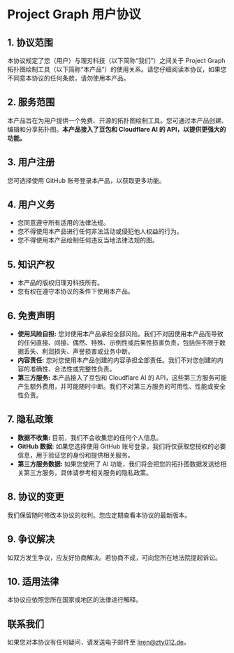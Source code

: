 # Project Graph 用户协议

## 1. 协议范围

本协议规定了您（用户）与理刃科技（以下简称“我们”）之间关于 Project Graph 拓扑图绘制工具（以下简称“本产品”）的使用关系。请您仔细阅读本协议，如果您不同意本协议的任何条款，请勿使用本产品。

## 2. 服务范围

本产品旨在为用户提供一个免费、开源的拓扑图绘制工具。您可通过本产品创建、编辑和分享拓扑图。**本产品接入了豆包和 Cloudflare AI 的 API，以提供更强大的功能。**

## 3. 用户注册

您可选择使用 GitHub 账号登录本产品，以获取更多功能。

## 4. 用户义务

- 您同意遵守所有适用的法律法规。
- 您不得使用本产品进行任何非法活动或侵犯他人权益的行为。
- 您不得使用本产品绘制任何违反当地法律法规的图。

## 5. 知识产权

- 本产品的版权归理刃科技所有。
- 您有权在遵守本协议的条件下使用本产品。

## 6. 免责声明

- **使用风险自担:** 您对使用本产品承担全部风险。我们不对因使用本产品而导致的任何直接、间接、偶然、特殊、示例性或后果性损害负责，包括但不限于数据丢失、利润损失、声誉损害或业务中断。
- **内容责任:** 您对您使用本产品创建的内容承担全部责任。我们不对您创建的内容的准确性、合法性或完整性负责。
- **第三方服务:** 本产品接入了豆包和 Cloudflare AI 的 API，这些第三方服务可能产生额外费用，并可能随时中断。我们不对第三方服务的可用性、性能或安全性负责。

## 7. 隐私政策

- **数据不收集:** 目前，我们不会收集您的任何个人信息。
- **GitHub 数据:** 如果您选择使用 GitHub 账号登录，我们将仅获取您授权的必要信息，用于验证您的身份和提供相关服务。
- **第三方服务数据:** 如果您使用了 AI 功能，我们将会把您的拓扑图数据发送给相关第三方服务，具体请参考相关服务的隐私政策。

## 8. 协议的变更

我们保留随时修改本协议的权利。您应定期查看本协议的最新版本。

## 9. 争议解决

如双方发生争议，应友好协商解决。若协商不成，可向您所在地法院提起诉讼。

## 10. 适用法律

本协议应依照您所在国家或地区的法律进行解释。

## 联系我们

如果您对本协议有任何疑问，请发送电子邮件至 [liren@zty012.de](mailto:liren@zty012.de)。
